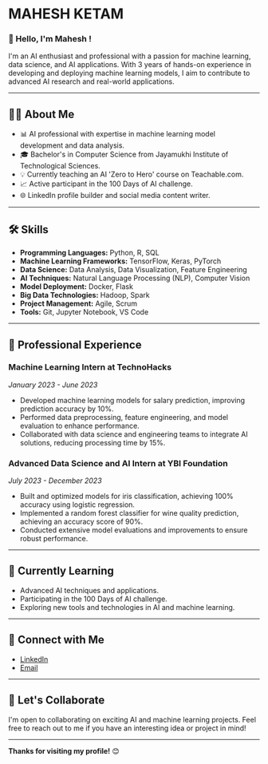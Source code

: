 # MAHESH KETAM

### 👋 Hello, I'm Mahesh !

I'm an AI enthusiast and professional with a passion for machine learning, data science, and AI applications. With 3 years of hands-on experience in developing and deploying machine learning models, I aim to contribute to advanced AI research and real-world applications.

---

## 🧑‍💼 About Me

- 📊 AI professional with expertise in machine learning model development and data analysis.
- 🎓 Bachelor's in Computer Science from Jayamukhi Institute of Technological Sciences.
- 💡 Currently teaching an AI 'Zero to Hero' course on Teachable.com.
- 📈 Active participant in the 100 Days of AI challenge.
- 🌐 LinkedIn profile builder and social media content writer.

---

## 🛠️ Skills

- **Programming Languages:** Python, R, SQL
- **Machine Learning Frameworks:** TensorFlow, Keras, PyTorch
- **Data Science:** Data Analysis, Data Visualization, Feature Engineering
- **AI Techniques:** Natural Language Processing (NLP), Computer Vision
- **Model Deployment:** Docker, Flask
- **Big Data Technologies:** Hadoop, Spark
- **Project Management:** Agile, Scrum
- **Tools:** Git, Jupyter Notebook, VS Code

---

## 💼 Professional Experience

### Machine Learning Intern at TechnoHacks
*January 2023 - June 2023*
- Developed machine learning models for salary prediction, improving prediction accuracy by 10%.
- Performed data preprocessing, feature engineering, and model evaluation to enhance performance.
- Collaborated with data science and engineering teams to integrate AI solutions, reducing processing time by 15%.

### Advanced Data Science and AI Intern at YBI Foundation
*July 2023 - December 2023*
- Built and optimized models for iris classification, achieving 100% accuracy using logistic regression.
- Implemented a random forest classifier for wine quality prediction, achieving an accuracy score of 90%.
- Conducted extensive model evaluations and improvements to ensure robust performance.

---

## 🌱 Currently Learning

- Advanced AI techniques and applications.
- Participating in the 100 Days of AI challenge.
- Exploring new tools and technologies in AI and machine learning.

---

## 🔗 Connect with Me

- [LinkedIn](https://linkedin.com/in/mahesh-ketam)
- [Email](mailto:nirikshan987654321@gmail.com)

---

## 💬 Let's Collaborate

I'm open to collaborating on exciting AI and machine learning projects. Feel free to reach out to me if you have an interesting idea or project in mind!

---

**Thanks for visiting my profile!** 😊

